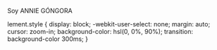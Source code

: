 Soy ANNIE GÓNGORA

lement.style {
    display: block;
    -webkit-user-select: none;
    margin: auto;
    cursor: zoom-in;
    background-color: hsl(0, 0%, 90%);
    transition: background-color 300ms;
}




